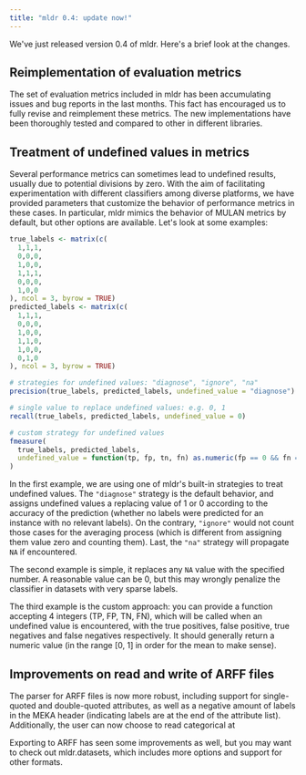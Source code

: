 ```yaml
---
title: "mldr 0.4: update now!"
---
```


We've just released version 0.4 of mldr. Here's a brief look at the changes.

## Reimplementation of evaluation metrics

The set of evaluation metrics included in mldr has been accumulating issues and bug reports in the last months. This fact has encouraged us to fully revise and reimplement these metrics. The new implementations have been thoroughly tested and compared to other in different libraries.

## Treatment of undefined values in metrics

Several performance metrics can sometimes lead to undefined results, usually due to potential divisions by zero. With the aim of facilitating experimentation with different classifiers among diverse platforms, we have provided parameters that customize the behavior of performance metrics in these cases. In particular, mldr mimics the behavior of MULAN metrics by default, but other options are available. Let's look at some examples:

~~~R
true_labels <- matrix(c(
  1,1,1,
  0,0,0,
  1,0,0,
  1,1,1,
  0,0,0,
  1,0,0
), ncol = 3, byrow = TRUE)
predicted_labels <- matrix(c(
  1,1,1,
  0,0,0,
  1,0,0,
  1,1,0,
  1,0,0,
  0,1,0
), ncol = 3, byrow = TRUE)

# strategies for undefined values: "diagnose", "ignore", "na"
precision(true_labels, predicted_labels, undefined_value = "diagnose")

# single value to replace undefined values: e.g. 0, 1
recall(true_labels, predicted_labels, undefined_value = 0)

# custom strategy for undefined values
fmeasure(
  true_labels, predicted_labels,
  undefined_value = function(tp, fp, tn, fn) as.numeric(fp == 0 && fn == 0)
)
~~~

In the first example, we are using one of mldr's built-in strategies to treat undefined values. The `"diagnose"` strategy is the default behavior, and assigns undefined values a replacing value of 1 or 0 according to the accuracy of the prediction (whether no labels were predicted for an instance with no relevant labels). On the contrary, `"ignore"` would not count those cases for the averaging process (which is different from assigning them value zero and counting them). Last, the `"na"` strategy will propagate `NA` if encountered.

The second example is simple, it replaces any `NA` value with the specified number. A reasonable value can be 0, but this may wrongly penalize the classifier in datasets with very sparse labels.

The third example is the custom approach: you can provide a function accepting 4 integers (TP, FP, TN, FN), which will be called when an undefined value is encountered, with the true positives, false positive, true negatives and false negatives respectively. It should generally return a numeric value (in the range [0, 1] in order for the mean to make sense).

## Improvements on read and write of ARFF files

The parser for ARFF files is now more robust, including support for single-quoted and double-quoted attributes, as well as a negative amount of labels in the MEKA header (indicating labels are at the end of the attribute list). Additionally, the user can now choose to read categorical at

Exporting to ARFF has seen some improvements as well, but you may want to check out mldr.datasets, which includes more options and support for other formats.
<!--stackedit_data:
eyJoaXN0b3J5IjpbLTk4OTU2MTYzNl19
-->